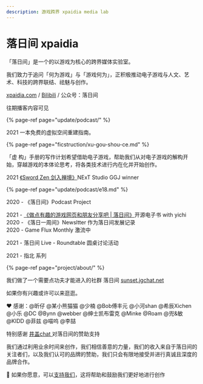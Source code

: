 ```yaml
---
description: 游戏跨界 xpaidia media lab
---
```


# 落日间 xpaidia

「落日间」是一个的以游戏为核心的跨界媒体实验室。

我们致力于追问「何为游戏」与「游戏何为」，正积极推动电子游戏与人文、艺术、科技的跨界联结、祛魅与创作。

[xpaidia.com](https://xpaidia.com) / [Bilibili](https://space.bilibili.com/3169565) / 公众号：落日间 



往期播客内容可见

{% page-ref page="update/podcast/" %}

2021 一本免费的虚拟空间重建指南。

{% page-ref page="ficstruction/xu-gou-shou-ce.md" %}

「虚 构」手册的写作计划希望借助电子游戏，帮助我们从对电子游戏的解构开始，穿越游戏的本体论思考，将各类技术进行内在化并开始创作。

2021 [《Sword Zen 剑入禅境》](https://yezi.itch.io/sz)NExT Studio GGJ winner

{% page-ref page="update/podcast/e18.md" %}

2020 - 《落日间》Podcast Project

2021 - [《做点有趣的游戏网页和朋友分享吧 \| 落日间》](https://luorijian.gitbook.io/pweb/)开源电子书 with yichi   
2020 - 《落日一周间》Newsltter 作为落日间发展记录  
2020 - Game Flux Monthly 激流中

2021 - 落日间 Live - Roundtable 圆桌讨论活动

2021 - 指北 系列

{% page-ref page="project/about/" %}







我们做了一个需要点功夫才能进入的社群 落日间 [sunset.jgchat.net](sunset.jgchat.net) 

如果你有兴趣或许可以来逛逛。



❤ 感谢：@昕仔 @某小熊猫猫 @少楠 @Bob傅丰元 @小河shan @希辰Xichen @小乐 @DC @Bynn @webber @绅士凯布雷克 @Minke @Roam @兜&敏 @KIDD @菲兹 @喵呜 @李喆

特别感谢 [井盖chat ](https://jgchat.net/)对落日间的赞助支持

我们通过利用业余时间来创作，我们相信善意的力量，我们的收入来自于落日间的关注者们，以及我们认可的品牌的赞助，我们只会有限地接受并进行真诚且深度的品牌合作。

🐖 如果你愿意，可以[支持我们](https://afdian.net/@sunset_studio)，这将帮助和鼓励我们更好地进行创作








